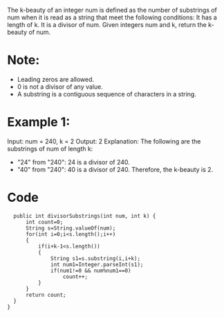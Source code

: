 The k-beauty of an integer num is defined as the number of substrings of num when it is read as a string that meet the following conditions:
It has a length of k.
It is a divisor of num.
Given integers num and k, return the k-beauty of num.

# Note:
- Leading zeros are allowed.
- 0 is not a divisor of any value.
- A substring is a contiguous sequence of characters in a string.

 
# Example 1:

Input: num = 240, k = 2
Output: 2
Explanation: The following are the substrings of num of length k:
- "24" from "240": 24 is a divisor of 240.
- "40" from "240": 40 is a divisor of 240.
Therefore, the k-beauty is 2.


# Code
  ```class Solution {
    public int divisorSubstrings(int num, int k) {
        int count=0;
        String s=String.valueOf(num);
        for(int i=0;i<s.length();i++)
        {
            if(i+k-1<s.length())
            {
                String s1=s.substring(i,i+k);
                int num1=Integer.parseInt(s1);
                if(num1!=0 && num%num1==0)
                    count++;
            }
        }
        return count;
    }
}
